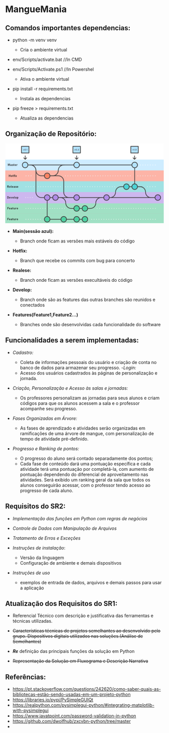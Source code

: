 # **MangueMania**

## **Comandos importantes dependencias:**
- python<version> -m venv venv
    - Cria o ambiente virtual

- env/Scripts/activate.bat //In CMD
- env/Scripts/Activate.ps1 //In Powershel
    - Ativa o ambiente virtual

- pip install -r requirements.txt
    - Instala as dependencias 

- pip freeze > requirements.txt
    - Atualiza as dependencias 
## **Organização de Repositório:**

![GitFlow](/Doc/pasted_image_0.png)

- **Main(sessão azul):**
    - Branch onde ficam as versões mais estáveis do código

- **Hotfix:**
    - Branch que recebe os commits com bug para concerto
- **Realese:**
    - Branch onde ficam as versões execultáveis do código

- **Develop:**
    - Branch onde são as features das outras branches são reunidos e conectados

- **Features(Feature1,Feature2...)**
    - Branches onde são desenvolvidas cada funcionalidade do software

## **Funcionalidades a serem implementadas:**

- *Cadastro:*
    - Coleta de informações pessoais do usuário e criação de conta no banco de dados para armazenar seu progresso.
-*Login:* 
    - Acesso dos usuários cadastrados às páginas de personalização e jornada.
- *Criação, Personalização e Acesso às salas e jornadas:* 
    - Os professores personalizam as jornadas para seus alunos e criam códigos para que os alunos acessem a sala e o professor acompanhe seu progresso.
- *Fases Organizadas em Árvore:*
    - As fases de aprendizado e atividades serão organizadas em ramificações de uma árvore de mangue, com personalização de tempo de atividade pré-definido.

- *Progresso e Ranking de pontos:*
    - O progresso do aluno será contado separadamente dos pontos;
    - Cada fase de conteúdo dará uma pontuação específica e cada atividade terá uma pontuação por completá-la, com aumento de pontuação dependendo do diferencial de aproveitamento nas atividades.
Será exibido um ranking geral da sala que todos os alunos conseguirão acessar, com o professor tendo acesso ao progresso de cada aluno.
## **Requisitos do SR2:**

- *Implementação das funções em Python com regras de negócios*

- *Controle de Dados com Manipulação de Arquivos*

- *Tratamento de Erros e Exceções*

- *Instruções de instalação*:
    - Versão da linguagem
    - Configuração de ambiente e demais dispositivos
- *Instruções de uso*
    - exemplos de entrada de dados, arquivos e  demais passos para usar a aplicação

## **Atualização dos Requisitos do SR1:**

- Referencial Técnico com descrição e justificativa das ferramentas e técnicas utilizadas.

- ~~Características técnicas de projetos semelhantes ao desenvolvido pelo grupo. Dispositivos digitais utilizados nas soluções.(Análise de Semelhantes)~~

- ***Re*** definição das principais funções da solução em Python

- ~~Representação da Solução em Fluxograma e Descrição Narrativa~~

## **Referências:**

- https://pt.stackoverflow.com/questions/242620/como-saber-quais-as-bibliotecas-estão-sendo-usadas-em-um-projeto-python
- https://libraries.io/pypi/PySimpleGUIQt
- https://realpython.com/pysimplegui-python/#integrating-matplotlib-with-pysimplegui
- https://www.javatpoint.com/password-validation-in-python
- https://github.com/dwolfhub/zxcvbn-python/tree/master
- 
